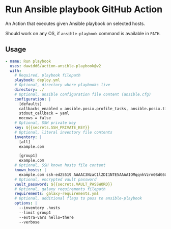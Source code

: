 # Run Ansible playbook GitHub Action

An Action that executes given Ansible playbook on selected hosts.

Should work on any OS, if `ansible-playbook` command is available in `PATH`.

## Usage

```yaml
- name: Run playbook
  uses: dawidd6/action-ansible-playbook@v2
  with:
    # Required, playbook filepath
    playbook: deploy.yml
    # Optional, directory where playbooks live
    directory: ./
    # Optional, ansible configuration file content (ansible.cfg)
    configuration: |
      [defaults]
      callbacks_enabled = ansible.posix.profile_tasks, ansible.posix.timer
      stdout_callback = yaml
      nocows = false
    # Optional, SSH private key
    key: ${{secrets.SSH_PRIVATE_KEY}}
    # Optional, literal inventory file contents
    inventory: |
      [all]
      example.com

      [group1]
      example.com
    # Optional, SSH known hosts file content
    known_hosts: |
      example.com ssh-ed25519 AAAAC3NzaC1lZDI1NTE5AAAAIOMqqnkVzrm0SdG6UOoqKLsabgH5C9okWi0dh2l9GKJl
    # Optional, encrypted vault password
    vault_password: ${{secrets.VAULT_PASSWORD}}
    # Optional, galaxy requirements filepath
    requirements: galaxy-requirements.yml
    # Optional, additional flags to pass to ansible-playbook
    options: |
      --inventory .hosts
      --limit group1
      --extra-vars hello=there
      --verbose
```
